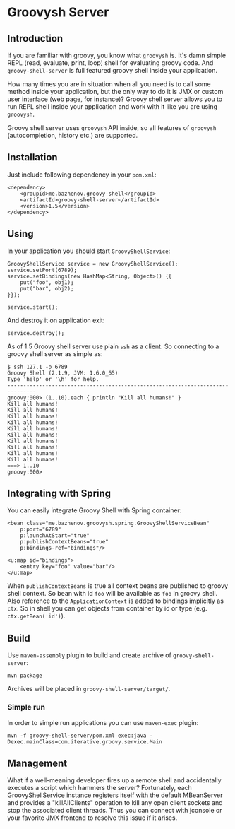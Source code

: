 Groovysh Server
===============

Introduction
------------

If you are familiar with groovy, you know what `groovysh` is. It's damn simple REPL (read, evaluate, print, loop) shell for evaluating
groovy code. And `groovy-shell-server` is full featured groovy shell inside your application.

How many times you are in situation when all you need is to call some method inside your application, but the only way to do it
is JMX or custom user interface (web page, for instance)? Groovy shell server allows you to run REPL shell inside your application
and work with it like you are using `groovysh`.

Groovy shell server uses `groovysh` API inside, so all features of `groovysh` (autocompletion, history etc.) are supported.

Installation
------------

Just include following dependency in your `pom.xml`:

	<dependency>
		<groupId>me.bazhenov.groovy-shell</groupId>
		<artifactId>groovy-shell-server</artifactId>
		<version>1.5</version>
	</dependency>

Using
-----

In your application you should start `GroovyShellService`:

	GroovyShellService service = new GroovyShellService();
	service.setPort(6789);
	service.setBindings(new HashMap<String, Object>() {{
		put("foo", obj1);
		put("bar", obj2);
	}});

	service.start();

And destroy it on application exit:

	service.destroy();

As of 1.5 Groovy shell server use plain `ssh` as a client. So connecting to a groovy shell server as simple as:

	$ ssh 127.1 -p 6789
	Groovy Shell (2.1.9, JVM: 1.6.0_65)
	Type 'help' or '\h' for help.
	-------------------------------------------------------------------------------
	groovy:000> (1..10).each { println "Kill all humans!" }
	Kill all humans!
	Kill all humans!
	Kill all humans!
	Kill all humans!
	Kill all humans!
	Kill all humans!
	Kill all humans!
	Kill all humans!
	Kill all humans!
	Kill all humans!
	===> 1..10
	groovy:000>

Integrating with Spring
-----------------------
You can easily integrate Groovy Shell with Spring container:

	<bean class="me.bazhenov.groovysh.spring.GroovyShellServiceBean"
		p:port="6789"
		p:launchAtStart="true"
		p:publishContextBeans="true"
		p:bindings-ref="bindings"/>

	<u:map id="bindings">
		<entry key="foo" value="bar"/>
	</u:map>

When `publishContextBeans` is true all context beans are published to groovy shell context. So bean with id `foo`
will be available as `foo` in groovy shell. Also reference to the `ApplicationContext` is added to bindings implicitly
as `ctx`. So in shell you can get objects from container by id or type (e.g. `ctx.getBean('id')`).

Build
-----
Use `maven-assembly` plugin to build and create archive of `groovy-shell-server`:

	mvn package

Archives will be placed in `groovy-shell-server/target/`.

### Simple run

In order to simple run applications you can use `maven-exec` plugin:

	mvn -f groovy-shell-server/pom.xml exec:java -Dexec.mainClass=com.iterative.groovy.service.Main

Management
----------

What if a well-meaning developer fires up a remote shell and accidentally executes a script which hammers the server?	Fortunately,
each GroovyShellService instance registers itself with the default MBeanServer and provides a "killAllClients" operation to kill
any open client sockets and stop the associated client threads. Thus you can connect with jconsole or your favorite JMX frontend
to resolve this issue if it arises.
